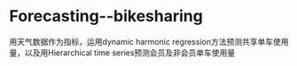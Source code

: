 # Forecasting--bikesharing

用天气数据作为指标，运用dynamic harmonic regression方法预测共享单车使用量，以及用Hierarchical time series预测会员及非会员单车使用量

